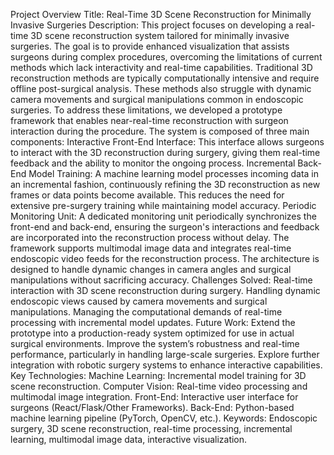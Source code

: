 Project Overview
Title: Real-Time 3D Scene Reconstruction for Minimally Invasive Surgeries
Description:
This project focuses on developing a real-time 3D scene reconstruction system tailored for minimally invasive surgeries. The goal is to provide enhanced visualization that assists surgeons during complex procedures, overcoming the limitations of current methods which lack interactivity and real-time capabilities.
Traditional 3D reconstruction methods are typically computationally intensive and require offline post-surgical analysis. These methods also struggle with dynamic camera movements and surgical manipulations common in endoscopic surgeries. To address these limitations, we developed a prototype framework that enables near-real-time reconstruction with surgeon interaction during the procedure.
The system is composed of three main components:
Interactive Front-End Interface:
This interface allows surgeons to interact with the 3D reconstruction during surgery, giving them real-time feedback and the ability to monitor the ongoing process.
Incremental Back-End Model Training:
A machine learning model processes incoming data in an incremental fashion, continuously refining the 3D reconstruction as new frames or data points become available. This reduces the need for extensive pre-surgery training while maintaining model accuracy.
Periodic Monitoring Unit:
A dedicated monitoring unit periodically synchronizes the front-end and back-end, ensuring the surgeon's interactions and feedback are incorporated into the reconstruction process without delay.
The framework supports multimodal image data and integrates real-time endoscopic video feeds for the reconstruction process. The architecture is designed to handle dynamic changes in camera angles and surgical manipulations without sacrificing accuracy.
Challenges Solved:
Real-time interaction with 3D scene reconstruction during surgery.
Handling dynamic endoscopic views caused by camera movements and surgical manipulations.
Managing the computational demands of real-time processing with incremental model updates.
Future Work:
Extend the prototype into a production-ready system optimized for use in actual surgical environments.
Improve the system’s robustness and real-time performance, particularly in handling large-scale surgeries.
Explore further integration with robotic surgery systems to enhance interactive capabilities.
Key Technologies:
Machine Learning: Incremental model training for 3D scene reconstruction.
Computer Vision: Real-time video processing and multimodal image integration.
Front-End: Interactive user interface for surgeons (React/Flask/Other Frameworks).
Back-End: Python-based machine learning pipeline (PyTorch, OpenCV, etc.).
Keywords: Endoscopic surgery, 3D scene reconstruction, real-time processing, incremental learning, multimodal image data, interactive visualization.
